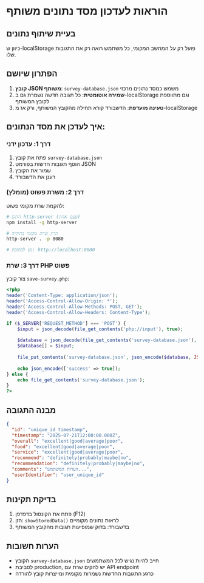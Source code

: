 # הוראות לעדכון מסד נתונים משותף

## בעיית שיתוף נתונים
כיוון ש-localStorage פועל רק על המחשב המקומי, כל משתמש רואה רק את התגובות שלו.

## הפתרון שיושם
1. **קובץ JSON משותף**: `survey-database.json` משמש כמסד נתונים מרכזי
2. **שמירה אוטומטית**: כל תגובה חדשה נשמרת גם ב-localStorage וגם מתווספת לקובץ המשותף
3. **טעינה מועדפת**: הדשבורד קורא תחילה מהקובץ המשותף, ורק אז מ-localStorage

## איך לעדכן את מסד הנתונים:

### דרך 1: עדכון ידני
1. פתח את קובץ `survey-database.json`
2. הוסף תגובות חדשות בפורמט JSON
3. שמור את הקובץ
4. רענן את הדשבורד

### דרך 2: משרת פשוט (מומלץ)
להקמת שרת מקומי פשוט:

```bash
# התקן http-server (פעם אחת)
npm install -g http-server

# הרץ שרת מקומי בתיקיה
http-server . -p 8080

# גש לכתובת: http://localhost:8080
```

### דרך 3: שרת PHP פשוט
צור קובץ `save-survey.php`:

```php
<?php
header('Content-Type: application/json');
header('Access-Control-Allow-Origin: *');
header('Access-Control-Allow-Methods: POST, GET');
header('Access-Control-Allow-Headers: Content-Type');

if ($_SERVER['REQUEST_METHOD'] === 'POST') {
    $input = json_decode(file_get_contents('php://input'), true);
    
    $database = json_decode(file_get_contents('survey-database.json'), true) ?: [];
    $database[] = $input;
    
    file_put_contents('survey-database.json', json_encode($database, JSON_PRETTY_PRINT));
    
    echo json_encode(['success' => true]);
} else {
    echo file_get_contents('survey-database.json');
}
?>
```

## מבנה התגובה
```json
{
  "id": "unique_id_timestamp",
  "timestamp": "2025-07-21T12:00:00.000Z",
  "overall": "excellent|good|average|poor",
  "food": "excellent|good|average|poor", 
  "service": "excellent|good|average|poor",
  "recommend": "definitely|probably|maybe|no",
  "recommendation": "definitely|probably|maybe|no",
  "comments": "הערות המשתמש...",
  "userIdentifier": "user_unique_id"
}
```

## בדיקת תקינות
1. פתח את הקונסול בדפדפן (F12)
2. הזן: `showStoredData()` לראות נתונים מקומיים
3. בדשבורד: בדוק שמופיעות תגובות מהקובץ המשותף

## הערות חשובות
- הקובץ `survey-database.json` חייב להיות נגיש לכל המשתמשים
- לסביבת production, יש להקים שרת עם API endpoint
- כרגע התגובות החדשות נשמרות מקומית ומייצרות קובץ להורדה
